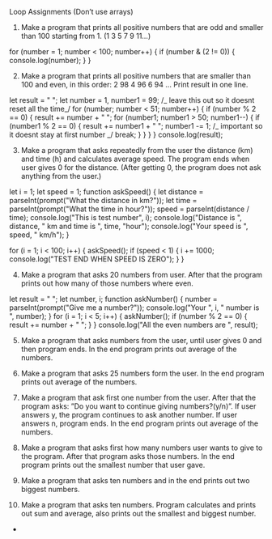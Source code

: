 Loop Assignments (Don’t use arrays)

1. Make a program that prints all positive numbers that are odd and smaller than 100 starting from 1. (1 3 5 7 9 11…)

for (number = 1; number < 100; number++) {
if (number & (2 != 0)) {
console.log(number);
}
}

2. Make a program that prints all positive numbers that are smaller than 100 and even, in this order: 2 98 4 96 6 94 … Print result in one line.

let result = " ";
let number = 1,
number1 = 99; /_ leave this out so it doesnt reset all the time_/
for (number; number < 51; number++) {
if (number % 2 == 0) {
result += number + " ";
for (number1; number1 > 50; number1--) {
if (number1 % 2 == 0) {
result += number1 + " ";
number1 -= 1; /_ important so it doesnt stay at first number _/
break;
}
}
}
}
console.log(result);

3. Make a program that asks repeatedly from the user the distance (km) and time (h) and calculates average speed. The program ends when user gives 0 for the distance. (After getting 0, the program does not ask anything from the user.)

let i = 1;
let speed = 1;
function askSpeed() {
let distance = parseInt(prompt("What the distance in km?"));
let time = parseInt(prompt("What the time in hour?"));
speed = parseInt(distance / time);
console.log("This is test number", i);
console.log("Distance is ", distance, " km and time is ", time, "hour");
console.log("Your speed is ", speed, " km/h");
}

for (i = 1; i < 100; i++) {
askSpeed();
if (speed < 1) {
i += 1000;
console.log("TEST END WHEN SPEED IS ZERO");
}
}

4. Make a program that asks 20 numbers from user. After that the program prints out how many of those numbers where even.

let result = " ";
let number, i;
function askNumber() {
  number = parseInt(prompt("Give me a number?"));
  console.log("Your ", i, " number is ", number);
}
for (i = 1; i < 5; i++) {
  askNumber();
  if (number % 2 == 0) {
    result += number + " ";
  }
}
console.log("All the even numbers are ", result);

5. Make a program that asks numbers from the user, until user gives 0 and then program ends. In the end program prints out average of the numbers.

6. Make a program that asks 25 numbers form the user. In the end program prints out average of the numbers.

7. Make a program that ask first one number from the user. After that the program asks: ”Do you want to continue giving numbers?(y/n)”. If user answers y, the program continues to ask another number. If user answers n, program ends. In the end program prints out average of the numbers.

8. Make a program that asks first how many numbers user wants to give to the program. After that program asks those numbers. In the end program prints out the smallest number that user gave.

9. Make a program that asks ten numbers and in the end prints out two biggest numbers.

10. Make a program that asks ten numbers. Program calculates and prints out sum and average, also prints out the smallest and biggest number.

-

